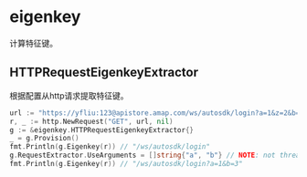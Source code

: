 # eigenkey

计算特征键。

## HTTPRequestEigenkeyExtractor

根据配置从http请求提取特征键。

```go
url := "https://yfliu:123@apistore.amap.com/ws/autosdk/login?a=1&z=2&b=3#fragment"
r, _ := http.NewRequest("GET", url, nil)
g := &eigenkey.HTTPRequestEigenkeyExtractor{}
_ = g.Provision()
fmt.Println(g.Eigenkey(r)) // "/ws/autosdk/login"
g.RequestExtractor.UseArguments = []string{"a", "b"} // NOTE: not thread safe
fmt.Println(g.Eigenkey(r)) // "/ws/autosdk/login?a=1&b=3"
```
